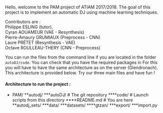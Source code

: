 Hello, welcome to the PAM project of ATIAM 2017/2018.
The goal of this project is to implement an automatic DJ using machine learning techniques.  

Contributors are :  
Philippe ESLING (tutor),  
Cyran AOUAMEUR (VAE - Resynthesis)  
Pierre-Amaury GRUMIAUX (Preprocess - CNN)  
Laure PRÉTET (Resynthesis - VAE)  
Octave ROULLEAU-THERY (CNN - Preprocess)  
  
You can run the files from the command line if you are located in the folder `autoDJ/code`.
You can check that you have the required packages in 
For this you will have to have the same architecture as on the server (Glendronach).
This architecture is provided below.
Try our three main files and have fun !

#### Architecture to run the project :

* PAM/
**autodj/
***autoDJ/ # The git repository
****code/ # Launch scripts from this directory
****README.md # You are here
**autodj_sets/
***data/
***datasets/
****gtzan/
***export/
***import.py